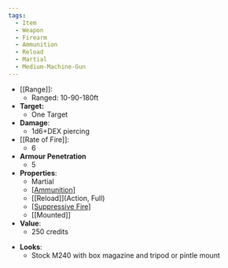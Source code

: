 ```yaml
---
tags:
  - Item
  - Weapon
  - Firearm
  - Ammunition
  - Reload
  - Martial
  - Medium-Machine-Gun
---
```

- [[Range]]:
	- Ranged: 10-90-180ft
- **Target:**
	- One Target
- **Damage**:
	- 1d6+DEX piercing
- [[Rate of Fire]]:
	- 6
- **Armour Penetration**
	-  5
- **Properties**:
	* Martial
	* [[Ammunition]](40)
	* [[Reload]](Action, Full)
	* [[Suppressive Fire]](TODO)
 	* [[Mounted]]
- **Value**:
	- 250 credits
* **Looks**:
	- Stock M240 with box magazine and tripod or pintle mount
